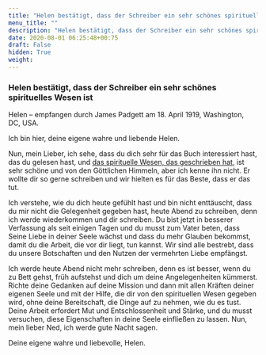 ```yaml
---
title: "Helen bestätigt, dass der Schreiber ein sehr schönes spirituelles Wesen ist"
menu_title: ""
description: "Helen bestätigt, dass der Schreiber ein sehr schönes spirituelles Wesen ist"
date: 2020-08-01 06:25:48+00:75
draft: False
hidden: True
weight:
---
```

### Helen bestätigt, dass der Schreiber ein sehr schönes spirituelles Wesen ist

Helen – empfangen durch James Padgett am 18. April 1919, Washington, DC, USA.

Ich bin hier, deine eigene wahre und liebende Helen.

Nun, mein Lieber, ich sehe, dass du dich sehr für das Buch interessiert hast, das du gelesen hast, und [das spirituelle Wesen, das geschrieben hat](/padgett-botschaften/padgett-botschaften-in-reihenfolge-des-datums/padgett-botschaften-1919/johnson-kommentiert-das-buch-das-herr-padgett-gelesen-hat-jep-john-johnson-18-april-1919/), ist  sehr schöne und von den Göttlichen Himmeln, aber ich kenne ihn nicht. Er wollte dir so gerne schreiben und wir hielten es für das Beste, dass er das tut.

Ich verstehe, wie du dich heute gefühlt hast und bin nicht enttäuscht, dass du mir nicht die Gelegenheit gegeben hast, heute Abend zu schreiben, denn ich werde wiederkommen und dir schreiben. Du bist jetzt in besserer Verfassung als seit einigen Tagen und du musst zum Vater beten, dass Seine Liebe in deiner Seele wächst und dass du mehr Glauben bekommst, damit du die Arbeit, die vor dir liegt, tun kannst. Wir sind alle bestrebt, dass du unsere Botschaften und den Nutzen der vermehrten Liebe empfängst.

Ich werde heute Abend nicht mehr schreiben, denn es ist besser, wenn du zu Bett gehst, früh aufstehst und dich um deine Angelegenheiten kümmerst. Richte deine Gedanken auf deine Mission und dann mit allen Kräften deiner eigenen Seele und mit der Hilfe, die dir von den spirituellen Wesen gegeben wird, ohne deine Bereitschaft, die Dinge auf zu nehmen, wie du es tust. Deine Arbeit erfordert Mut und Entschlossenheit und Stärke, und du musst versuchen, diese Eigenschaften in deine Seele einfließen zu lassen. Nun, mein lieber Ned, ich werde gute Nacht sagen.

Deine eigene wahre und liebevolle, Helen.
